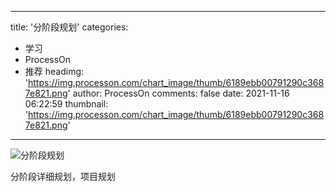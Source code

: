 
---
title: '分阶段规划'
categories: 
 - 学习
 - ProcessOn
 - 推荐
headimg: 'https://img.processon.com/chart_image/thumb/6189ebb00791290c3687e821.png'
author: ProcessOn
comments: false
date: 2021-11-16 06:22:59
thumbnail: 'https://img.processon.com/chart_image/thumb/6189ebb00791290c3687e821.png'
---

<div>   
<img class="thumb" alt="分阶段规划" src="https://img.processon.com/chart_image/thumb/6189ebb00791290c3687e821.png" referrerpolicy="no-referrer">
<p>分阶段详细规划，项目规划</p>  
</div>
            